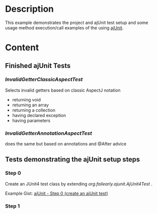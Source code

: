 # Description

This example demonstrates the project and ajUnit test setup and some usage method execution/call examples of the using [ajUnit](https://github.com/loddar/ajunit).

# Content

## Finished ajUnit Tests

### _InvalidGetterClassicAspectTest_ 

Selects invalid getters based on classic AspectJ notation

- returning void
- returning an array
- returning a collection
- having declared exception
- having parameters


    
### _InvalidGetterAnnotationAspectTest_ 

does the same but based on annotations and @After advice





## Tests demonstrating the ajUnit setup steps

 
### Step 0

Create an JUnit4 test class by extending _org.failearly.ajunit.AjUnit4Test_ .

Example Gist: [ajUnit - Step 0 (create an ajUnit test)](https://gist.github.com/loddar/4ae8e534d7647d765b96)


### Step 1


    
    
 


